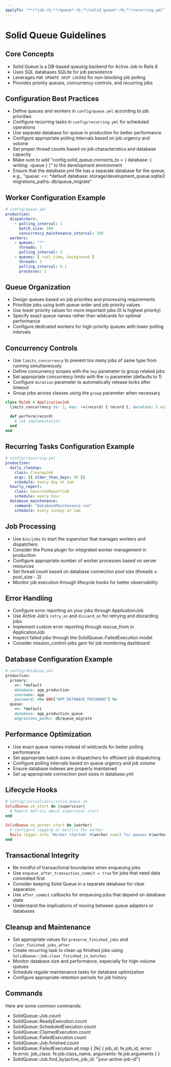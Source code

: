 ```yaml
---
applyTo: "**/*job.rb,**/queue*.rb,**/solid_queue*.rb,**/recurring.yml"
---
```

# Solid Queue Guidelines

## Core Concepts
- Solid Queue is a DB-based queuing backend for Active Job in Rails 8
- Uses SQL databases SQLite for job persistence
- Leverages `FOR UPDATE SKIP LOCKED` for non-blocking job polling
- Provides priority queues, concurrency controls, and recurring jobs

## Configuration Best Practices
- Define queues and workers in `config/queue.yml` according to job priorities
- Configure recurring tasks in `config/recurring.yml` for scheduled operations
- Use separate database for queue in production for better performance
- Configure appropriate polling intervals based on job urgency and volume
- Set proper thread counts based on job characteristics and database capacity
- Make sure to add "config.solid_queue.connects_to = { database: { writing: :queue } }" to the development environment
- Ensure that the database.yml file has a separate database for the queue, e.g., "queue: <<: *default database: storage/development_queue.sqlite3 migrations_paths: db/queue_migrate"

## Worker Configuration Example
```yaml
# config/queue.yml
production:
  dispatchers:
    - polling_interval: 1
      batch_size: 500
      concurrency_maintenance_interval: 300
  workers:
    - queues: "*"
      threads: 3
      polling_interval: 2
    - queues: [ real_time, background ]
      threads: 5
      polling_interval: 0.1
      processes: 3
```

## Queue Organization
- Design queues based on job priorities and processing requirements
- Prioritize jobs using both queue order and job priority values
- Use lower priority values for more important jobs (0 is highest priority)
- Specify exact queue names rather than wildcards for optimal performance
- Configure dedicated workers for high-priority queues with lower polling intervals

## Concurrency Controls
- Use `limits_concurrency` to prevent too many jobs of same type from running simultaneously
- Define concurrency scopes with the `key` parameter to group related jobs
- Set appropriate concurrency limits with the `to` parameter (defaults to 1)
- Configure `duration` parameter to automatically release locks after timeout
- Group jobs across classes using the `group` parameter when necessary

```ruby
class MyJob < ApplicationJob
  limits_concurrency to: 2, key: ->(record) { record }, duration: 5.minutes

  def perform(record)
    # Job implementation
  end
end
```

## Recurring Tasks Configuration Example
```yaml
# config/recurring.yml
production:
  daily_cleanup:
    class: CleanupJob
    args: [{ older_than_days: 30 }]
    schedule: every day at 2am
  hourly_report:
    class: GenerateReportJob
    schedule: every hour
  database_maintenance:
    command: "DatabaseMaintenance.run"
    schedule: every sunday at 1am
```

## Job Processing
- Use `bin/jobs` to start the supervisor that manages workers and dispatchers
- Consider the Puma plugin for integrated worker management in production
- Configure appropriate number of worker processes based on server resources
- Set thread count based on database connection pool size (threads ≤ pool_size - 2)
- Monitor job execution through lifecycle hooks for better observability

## Error Handling
- Configure error reporting on your jobs through ApplicationJob
- Use Active Job's `retry_on` and `discard_on` for retrying and discarding jobs
- Implement custom error reporting through rescue_from in ApplicationJob
- Inspect failed jobs through the SolidQueue::FailedExecution model
- Consider mission_control-jobs gem for job monitoring dashboard

## Database Configuration Example
```ruby
# config/database.yml
production:
  primary:
    <<: *default
    database: app_production
    username: app
    password: <%= ENV["APP_DATABASE_PASSWORD"] %>
  queue:
    <<: *default
    database: app_production_queue
    migrations_paths: db/queue_migrate
```

## Performance Optimization
- Use exact queue names instead of wildcards for better polling performance
- Set appropriate batch sizes in dispatchers for efficient job dispatching
- Configure polling intervals based on queue urgency and job volume
- Ensure database indexes are properly maintained
- Set up appropriate connection pool sizes in database.yml

## Lifecycle Hooks
```ruby
# config/initializers/solid_queue.rb
SolidQueue.on_start do |supervisor|
  # Report metrics about supervisor start
end

SolidQueue.on_worker_start do |worker|
  # Configure logging or metrics for worker
  Rails.logger.info "Worker started: #{worker.name} for queues #{worker.queues.join(', ')}"
end
```

## Transactional Integrity
- Be mindful of transactional boundaries when enqueuing jobs
- Use `enqueue_after_transaction_commit = true` for jobs that need data committed first
- Consider keeping Solid Queue in a separate database for clear separation
- Use `after_commit` callbacks for enqueuing jobs that depend on database state
- Understand the implications of moving between queue adapters or databases

## Cleanup and Maintenance
- Set appropriate values for `preserve_finished_jobs` and `clear_finished_jobs_after`
- Create recurring task to clean up finished jobs using `SolidQueue::Job.clear_finished_in_batches`
- Monitor database size and performance, especially for high-volume queues
- Schedule regular maintenance tasks for database optimization
- Configure appropriate retention periods for job history

## Commands

Here are some common commands:
- SolidQueue::Job.count
- SolidQueue::ReadyExecution.count
- SolidQueue::ScheduledExecution.count
- SolidQueue::ClaimedExecution.count
- SolidQueue::FailedExecution.count
- SolidQueue::Job.finished.count
- SolidQueue::FailedExecution.all.map { |fe| { job_id: fe.job_id, error: fe.error, job_class: fe.job.class_name, arguments: fe.job.arguments } }
- SolidQueue::Job.find_by(active_job_id: "your-active-job-id")

